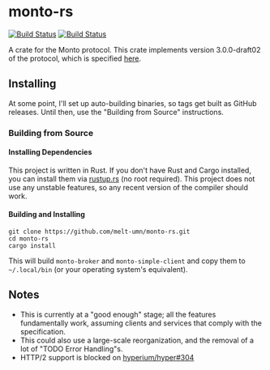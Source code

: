 # monto-rs

[![Build Status](https://travis-ci.org/melt-umn/monto-rs.svg?branch=master)](https://travis-ci.org/melt-umn/monto-rs)
[![Build Status](https://ci.appveyor.com/api/projects/status/jsy09v7mqxw2xqex/branch/master?svg=true)](https://ci.appveyor.com/project/remexre/monto-rs/branch/master)

A crate for the Monto protocol. This crate implements version 3.0.0-draft02 of the protocol, which is specified [here](https://melt-umn.github.io/monto-v3-draft/draft02).

## Installing

At some point, I'll set up auto-building binaries, so tags get built as GitHub releases.
Until then, use the "Building from Source" instructions.

### Building from Source

#### Installing Dependencies

This project is written in Rust.
If you don't have Rust and Cargo installed, you can install them via [rustup.rs](https://rustup.rs/) (no root required).
This project does not use any unstable features, so any recent version of the compiler should work.

#### Building and Installing

```
git clone https://github.com/melt-umn/monto-rs.git
cd monto-rs
cargo install
```

This will build `monto-broker` and `monto-simple-client` and copy them to `~/.local/bin` (or your operating system's equivalent).

## Notes

 - This is currently at a "good enough" stage; all the features fundamentally work, assuming clients and services that comply with the specification.
 - This could also use a large-scale reorganization, and the removal of a lot of "TODO Error Handling"s.
 - HTTP/2 support is blocked on [hyperium/hyper#304](https://github.com/hyperium/hyper/issues/304)
